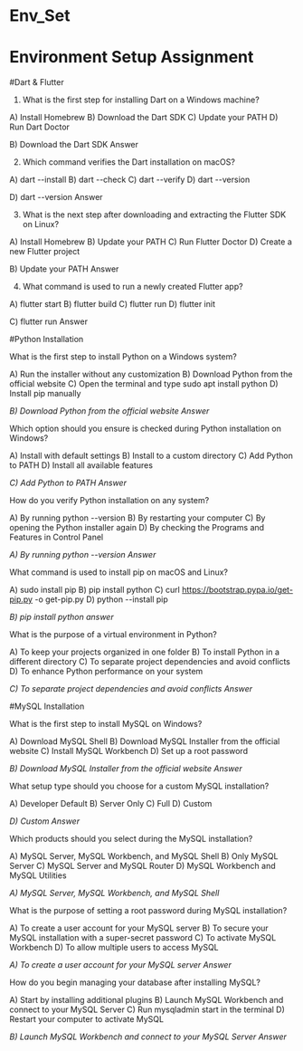# Env_Set

# Environment Setup Assignment

#Dart & Flutter

1. What is the first step for installing Dart on a Windows machine?

A) Install Homebrew
B) Download the Dart SDK
C) Update your PATH
D) Run Dart Doctor

B) Download the Dart SDK   Answer


2. Which command verifies the Dart installation on macOS?

A) dart --install
B) dart --check
C) dart --verify
D) dart --version

D) dart --version       Answer


3. What is the next step after downloading and extracting the Flutter SDK on Linux?

A) Install Homebrew
B) Update your PATH
C) Run Flutter Doctor
D) Create a new Flutter project

B) Update your PATH     Answer


4. What command is used to run a newly created Flutter app?

A) flutter start
B) flutter build
C) flutter run
D) flutter init

C) flutter run      Answer

#Python Installation

What is the first step to install Python on a Windows system?

A) Run the installer without any customization
B) Download Python from the official website
C) Open the terminal and type sudo apt install python
D) Install pip manually

*B) Download Python from the official website        Answer*

Which option should you ensure is checked during Python installation on Windows?

A) Install with default settings
B) Install to a custom directory
C) Add Python to PATH
D) Install all available features

*C) Add Python to PATH       Answer*

How do you verify Python installation on any system?

A) By running python --version
B) By restarting your computer
C) By opening the Python installer again
D) By checking the Programs and Features in Control Panel

*A) By running python --version        Answer*

What command is used to install pip on macOS and Linux?

A) sudo install pip
B) pip install python
C) curl https://bootstrap.pypa.io/get-pip.py -o get-pip.py
D) python --install pip

*B) pip install python       answer*

What is the purpose of a virtual environment in Python?

A) To keep your projects organized in one folder
B) To install Python in a different directory
C) To separate project dependencies and avoid conflicts
D) To enhance Python performance on your system

*C) To separate project dependencies and avoid conflicts     Answer*

#MySQL Installation

What is the first step to install MySQL on Windows?

A) Download MySQL Shell
B) Download MySQL Installer from the official website
C) Install MySQL Workbench
D) Set up a root password

*B) Download MySQL Installer from the official website       Answer*

What setup type should you choose for a custom MySQL installation?

A) Developer Default
B) Server Only
C) Full
D) Custom

*D) Custom       Answer*

Which products should you select during the MySQL installation?

A) MySQL Server, MySQL Workbench, and MySQL Shell
B) Only MySQL Server
C) MySQL Server and MySQL Router
D) MySQL Workbench and MySQL Utilities

*A) MySQL Server, MySQL Workbench, and MySQL Shell*

    

What is the purpose of setting a root password during MySQL installation?

A) To create a user account for your MySQL server
B) To secure your MySQL installation with a super-secret password
C) To activate MySQL Workbench
D) To allow multiple users to access MySQL

*A) To create a user account for your MySQL server       Answer*

How do you begin managing your database after installing MySQL?

A) Start by installing additional plugins
B) Launch MySQL Workbench and connect to your MySQL Server
C) Run mysqladmin start in the terminal
D) Restart your computer to activate MySQL

*B) Launch MySQL Workbench and connect to your MySQL Server      Answer*
